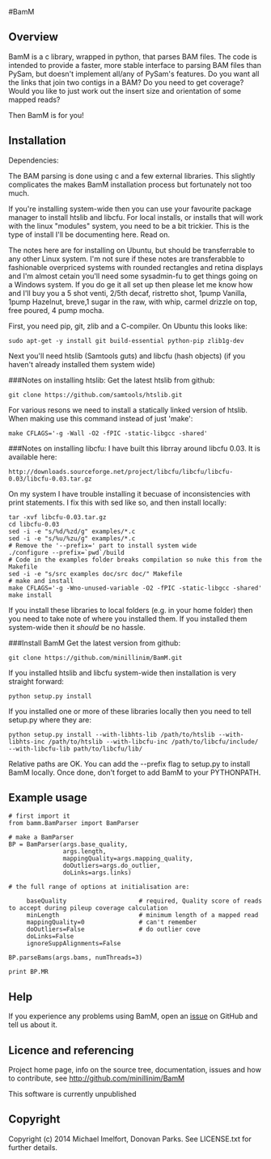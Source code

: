 #BamM

## Overview

BamM is a c library, wrapped in python, that parses BAM files.
The code is intended to provide a faster, more stable interface to parsing BAM files than PySam, but doesn't implement all/any of PySam's features.
Do you want all the links that join two contigs in a BAM? Do you need to get coverage? Would you like to just work out the insert size and orientation of some mapped reads?

Then BamM is for you!

## Installation

Dependencies:

The BAM parsing is done using c and a few external libraries. This slightly complicates the makes BamM installation process but fortunately not too much.

If you're installing system-wide then you can use your favourite package manager to install htslib and libcfu. For local installs, or installs that will work with the linux "modules" system, you need to be a bit trickier. This is the type of install I'll be documenting here. Read on.

The notes here are for installing on Ubuntu, but should be transferrable to any other Linux system. I'm not sure if these notes are transferabble to fashionable overpriced systems with rounded rectangles and retina displays and I'm almost cetain you'll need some sysadmin-fu to get things going on a Windows system. If you do ge it all set up then please let me know how and I'll buy you a 5 shot venti, 2/5th decaf, ristretto shot, 1pump Vanilla, 1pump Hazelnut, breve,1 sugar in the raw, with whip, carmel drizzle on top, free poured, 4 pump mocha.

First, you need pip, git, zlib and a C-compiler. On Ubuntu this looks like:

    sudo apt-get -y install git build-essential python-pip zlib1g-dev

Next you'll need htslib (Samtools guts) and libcfu (hash objects) (if you haven't already installed them system wide)

###Notes on installing htslib:
Get the latest htslib from github:

    git clone https://github.com/samtools/htslib.git

For various resons we need to install a statically linked version of htslib. When making use this command instead of just 'make':

    make CFLAGS='-g -Wall -O2 -fPIC -static-libgcc -shared'

###Notes on installing libcfu:
I have built this librray around libcfu 0.03. It is available here:

    http://downloads.sourceforge.net/project/libcfu/libcfu/libcfu-0.03/libcfu-0.03.tar.gz

On my system I have trouble installing it becuase of inconsistencies with print statements. I fix this with sed like so, and then install locally:

    tar -xvf libcfu-0.03.tar.gz
    cd libcfu-0.03
    sed -i -e "s/%d/%zd/g" examples/*.c
    sed -i -e "s/%u/%zu/g" examples/*.c
    # Remove the '--prefix=' part to install system wide
    ./configure --prefix=`pwd`/build
    # Code in the examples folder breaks compilation so nuke this from the Makefile
    sed -i -e "s/src examples doc/src doc/" Makefile
    # make and install
    make CFLAGS='-g -Wno-unused-variable -O2 -fPIC -static-libgcc -shared'
    make install

If you install these libraries to local folders (e.g. in your home folder) then you need to take note of where you installed them. If you installed them system-wide then it *should* be no hassle.

###Install BamM
Get the latest version from github:

    git clone https://github.com/minillinim/BamM.git

If you installed htslib and libcfu system-wide then installation is very straight forward:

    python setup.py install

If you installed one or more of these libraries locally then you need to tell setup.py where they are:

    python setup.py install --with-libhts-lib /path/to/htslib --with-libhts-inc /path/to/htslib --with-libcfu-inc /path/to/libcfu/include/ --with-libcfu-lib path/to/libcfu/lib/

Relative paths are OK. You can add the --prefix flag to setup.py to install BamM locally. Once done, don't forget to add BamM to your PYTHONPATH.

## Example usage

    # first import it
    from bamm.BamParser import BamParser

    # make a BamParser
    BP = BamParser(args.base_quality,
                   args.length,
                   mappingQuality=args.mapping_quality,
                   doOutliers=args.do_outlier,
                   doLinks=args.links)

    # the full range of options at initialisation are:

         baseQuality                    # required, Quality score of reads to accept during pileup coverage calculation
         minLength                      # minimum length of a mapped read
         mappingQuality=0               # can't remember
         doOutliers=False               # do outlier cove
         doLinks=False
         ignoreSuppAlignments=False

    BP.parseBams(args.bams, numThreads=3)

    print BP.MR





## Help

If you experience any problems using BamM, open an [issue](https://github.com/minillinim/BamM/issues) on GitHub and tell us about it.

## Licence and referencing

Project home page, info on the source tree, documentation, issues and how to contribute, see http://github.com/minillinim/BamM

This software is currently unpublished

## Copyright

Copyright (c) 2014 Michael Imelfort, Donovan Parks. See LICENSE.txt for further details.
